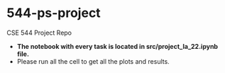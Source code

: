 # 544-ps-project
CSE 544 Project Repo

- **The notebook with every task is located in src/project_la_22.ipynb file.**
- Please run all the cell to get all the plots and results.


